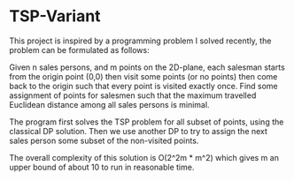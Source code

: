 # TSP-Variant
This project is inspired by a programming problem I solved recently, the problem can be formulated as follows:

Given n sales persons, and m points on the 2D-plane, each salesman starts from the origin point (0,0) then visit some points (or no points) then come back to the origin such that every point is visited exactly once. Find some assignment of points for salesmen such that the maximum travelled Euclidean distance among all sales persons is minimal.

The program first solves the TSP problem for all subset of points, using the classical DP solution. Then we use another DP to try to assign the next sales person some subset of the non-visited points.

The overall complexity of this solution is O(2^2m * m^2) which gives m an upper bound of about 10 to run in reasonable time.
